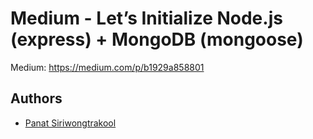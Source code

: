 
# Medium - Let’s Initialize Node.js (express) + MongoDB (mongoose)

Medium: https://medium.com/p/b1929a858801


## Authors

- [Panat Siriwongtrakool](https://github.com/panat54083)

